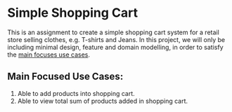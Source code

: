 # Simple Shopping Cart
This is an assignment to create a simple shopping cart system for a retail store selling clothes, e.g. T-shirts and Jeans. In this project, we will only be including minimal design, feature and domain modelling, in order to satisfy the [main focuses use cases](#main-focused-use-cases).

## Main Focused Use Cases: 
1. Able to add products into shopping cart.
2. Able to view total sum of products added in shopping cart.
